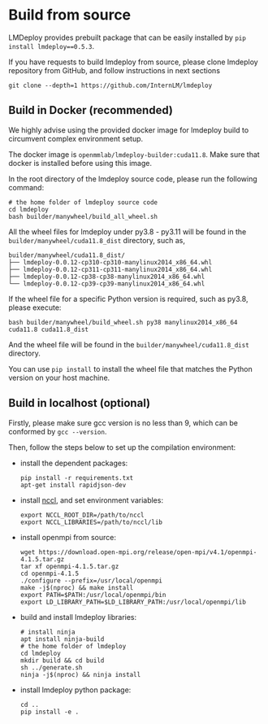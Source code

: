 # Build from source

LMDeploy provides prebuilt package that can be easily installed by `pip install lmdeploy==0.5.3`.

If you have requests to build lmdeploy from source, please clone lmdeploy repository from GitHub, and follow instructions in next sections

```shell
git clone --depth=1 https://github.com/InternLM/lmdeploy
```

## Build in Docker (recommended)

We highly advise using the provided docker image for lmdeploy build to circumvent complex environment setup.

The docker image is `openmmlab/lmdeploy-builder:cuda11.8`. Make sure that docker is installed before using this image.

In the root directory of the lmdeploy source code, please run the following command:

```shell
# the home folder of lmdeploy source code
cd lmdeploy
bash builder/manywheel/build_all_wheel.sh
```

All the wheel files for lmdeploy under py3.8 - py3.11 will be found in the `builder/manywheel/cuda11.8_dist` directory, such as,

```text
builder/manywheel/cuda11.8_dist/
├── lmdeploy-0.0.12-cp310-cp310-manylinux2014_x86_64.whl
├── lmdeploy-0.0.12-cp311-cp311-manylinux2014_x86_64.whl
├── lmdeploy-0.0.12-cp38-cp38-manylinux2014_x86_64.whl
└── lmdeploy-0.0.12-cp39-cp39-manylinux2014_x86_64.whl
```

If the wheel file for a specific Python version is required, such as py3.8, please execute:

```shell
bash builder/manywheel/build_wheel.sh py38 manylinux2014_x86_64 cuda11.8 cuda11.8_dist
```

And the wheel file will be found in the `builder/manywheel/cuda11.8_dist` directory.

You can use `pip install` to install the wheel file that matches the Python version on your host machine.

## Build in localhost (optional)

Firstly, please make sure gcc version is no less than 9, which can be conformed by `gcc --version`.

Then, follow the steps below to set up the compilation environment:

- install the dependent packages:
  ```shell
  pip install -r requirements.txt
  apt-get install rapidjson-dev
  ```
- install [nccl](https://docs.nvidia.com/deeplearning/nccl/install-guide/index.html), and set environment variables:
  ```shell
  export NCCL_ROOT_DIR=/path/to/nccl
  export NCCL_LIBRARIES=/path/to/nccl/lib
  ```
- install openmpi from source:
  ```shell
  wget https://download.open-mpi.org/release/open-mpi/v4.1/openmpi-4.1.5.tar.gz
  tar xf openmpi-4.1.5.tar.gz
  cd openmpi-4.1.5
  ./configure --prefix=/usr/local/openmpi
  make -j$(nproc) && make install
  export PATH=$PATH:/usr/local/openmpi/bin
  export LD_LIBRARY_PATH=$LD_LIBRARY_PATH:/usr/local/openmpi/lib
  ```
- build and install lmdeploy libraries:
  ```shell
  # install ninja
  apt install ninja-build
  # the home folder of lmdeploy
  cd lmdeploy
  mkdir build && cd build
  sh ../generate.sh
  ninja -j$(nproc) && ninja install
  ```
- install lmdeploy python package:
  ```shell
  cd ..
  pip install -e .
  ```
